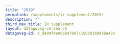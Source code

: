 ```yaml
---
title: "2019"
permalink: /supplements/ir-supplement/2019/
description: ""
third_nav_title: IR Supplement
layout: datagovsg-v2-search
datagovsg-id: d_d409f4e956b47807c160591b9438a433
---
```

